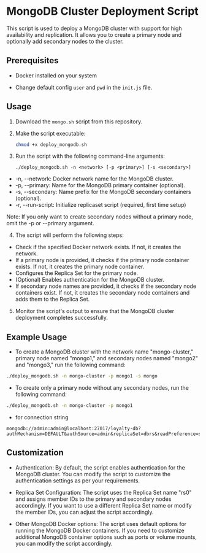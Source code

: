# MongoDB Cluster Deployment Script

This script is used to deploy a MongoDB cluster with support for high availability and replication. It allows you to create a primary node and optionally add secondary nodes to the cluster.

## Prerequisites

- Docker installed on your system

- Change default config `user` and `pwd` in the `init.js` file.

## Usage

1. Download the `mongo.sh` script from this repository.

2. Make the script executable:

   ```bash
   chmod +x deploy_mongodb.sh
   ```

3. Run the script with the following command-line arguments:

   ```
   ./deploy_mongodb.sh -n <network> [-p <primary>] [-s <secondary>]
   ```

- -n, --network: Docker network name for the MongoDB cluster.
- -p, --primary: Name for the MongoDB primary container (optional).
- -s, --secondary: Name prefix for the MongoDB secondary containers (optional).
- -r, --run-script: Initialize replicaset script (required, first time setup)

Note: If you only want to create secondary nodes without a primary node, omit the -p or --primary argument.

4. The script will perform the following steps:

- Check if the specified Docker network exists. If not, it creates the network.
- If a primary node is provided, it checks if the primary node container exists. If not, it creates the primary node container.
- Configures the Replica Set for the primary node.
- (Optional) Enables authentication for the MongoDB cluster.
- If secondary node names are provided, it checks if the secondary node containers exist. If not, it creates the secondary node containers and adds them to the Replica Set.

5. Monitor the script's output to ensure that the MongoDB cluster deployment completes successfully.

## Example Usage

- To create a MongoDB cluster with the network name "mongo-cluster," primary node named "mongo1," and secondary nodes named "mongo2" and "mongo3," run the following command:

```bash
./deploy_mongodb.sh -n mongo-cluster -p mongo1 -s mongo

```

- To create only a primary node without any secondary nodes, run the following command:

```bash
./deploy_mongodb.sh -n mongo-cluster -p mongo1
```

- for connection string

```
mongodb://admin:admin@localhost:27017/loyalty-db?authMechanism=DEFAULT&authSource=admin&replicaSet=dbrs&readPreference=secondaryPreferred
```

## Customization

- Authentication: By default, the script enables authentication for the MongoDB cluster. You can modify the script to customize the authentication settings as per your requirements.

- Replica Set Configuration: The script uses the Replica Set name "rs0" and assigns member IDs to the primary and secondary nodes accordingly. If you want to use a different Replica Set name or modify the member IDs, you can adjust the script accordingly.

- Other MongoDB Docker options: The script uses default options for running the MongoDB Docker containers. If you need to customize additional MongoDB container options such as ports or volume mounts, you can modify the script accordingly.
